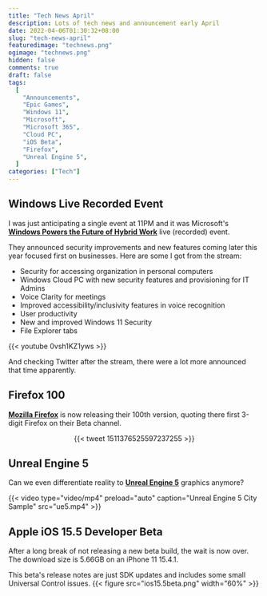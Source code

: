 ```yaml
---
title: "Tech News April"
description: Lots of tech news and announcement early April
date: 2022-04-06T01:30:32+08:00
slug: "tech-news-april"
featuredimage: "technews.png"
ogimage: "technews.png"
hidden: false
comments: true
draft: false
tags:
  [
    "Announcements",
    "Epic Games",
    "Windows 11",
    "Microsoft",
    "Microsoft 365",
    "Cloud PC",
    "iOS Beta",
    "Firefox",
    "Unreal Engine 5",
  ]
categories: ["Tech"]
---
```


## Windows Live Recorded Event

I was just anticipating a single event at 11PM and it was Microsoft's [**Windows Powers the Future of Hybrid Work**](https://www.microsoft.com/en-us/windows/business/event) live (recorded) event.

They announced security improvements and new features coming later this year focused first on businesses. Here are some I got from the stream:

- Security for accessing organization in personal computers
- Windows Cloud PC with new security features and provisioning for IT Admins
- Voice Clarity for meetings
- Improved accessibility/inclusivity features in voice recognition
- User productivity
- New and improved Windows 11 Security
- File Explorer tabs

{{< youtube 0vsh1KZ1yws >}}

And checking Twitter after the stream, there were a lot more announced that time apparently.

## Firefox 100

[**Mozilla Firefox**](https://www.mozilla.org/en-US/firefox/new/) is now releasing their 100th version, quoting there first 3-digit Firefox on their Beta channel.

<div style="display: flex;
justify-content: center;">
{{< tweet 1511376525597237255 >}}
</div>

## Unreal Engine 5

Can we even differentiate reality to [**Unreal Engine 5**](https://www.unrealengine.com/en-US/unreal-engine-5) graphics anymore?

{{< video type="video/mp4" preload="auto" caption="Unreal Engine 5 City Sample" src="ue5.mp4" >}}

## Apple iOS 15.5 Developer Beta

After a long break of not releasing a new beta build, the wait is now over. The download size is 5.66GB on an iPhone 11 15.4.1.

This beta's release notes are just SDK updates and includes some small Universal Control issues.
{{< figure src="ios15.5beta.png" width="60%" >}}
